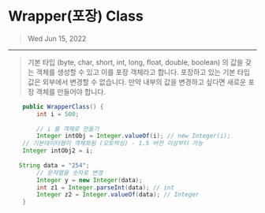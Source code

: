 # Wrapper(포장) Class

> Wed Jun 15, 2022

---

> 기본 타입 (byte, char, short, int, long, float, double, boolean) 의 값을 갖는 객체를 생성할 수 있고 이를 포장 객체라고 합니다. 포장하고 있는 기본 타입 값은 외부에서 변경할 수 없습니다. 만약 내부의 값을 변경하고 싶다면 새로운 포장 객체를 만들어야 합니다.



```java
	public WrapperClass() {
		int i = 500;
		
		// i 를 객체로 만들기
		Integer intObj = Integer.valueOf(i); // new Integer(i);
    // 기본데이터형이 객체화됨 (오토박싱) - 1.5 버전 이상부터 가능
    Integer intObj2 = i;
    
   String data = "254";
		// 문자열을 숫자로 변경
		Integer y = new Integer(data);
		int z1 = Integer.parseInt(data); // int
		Integer z2 = Integer.valueOf(data); // Integer
	}
```



